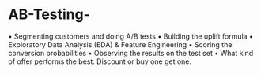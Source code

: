 # AB-Testing-

•	Segmenting customers and doing A/B tests
•	Building the uplift formula
•	Exploratory Data Analysis (EDA) & Feature Engineering
•	Scoring the conversion probabilities
•	Observing the results on the test set
•	What kind of offer performs the best: Discount or buy one get one.
